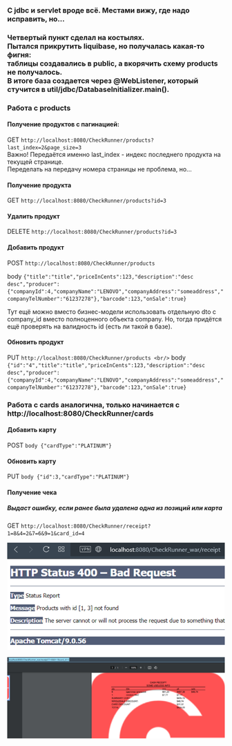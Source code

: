 ### С jdbc и servlet вроде всё. Местами вижу, где надо исправить, но...

### Четвертый пункт сделал на костылях. <br/> Пытался прикрутить liquibase, но получалась какая-то фигня: <br/> таблицы создавались в public, а вкорячить схему products не получалось. <br/> В итоге база создается через @WebListener, который стучится в util/jdbc/DatabaseInitializer.main().

### Работа с products
#### Получение продуктов с пагинацией:
GET `http://localhost:8080/CheckRunner/products?last_index=2&page_size=3` <br/>
Важно! Передаётся именно last_index - индекс последнего продукта на текущей странице.<br/>
Переделать на передачу номера страницы не проблема, но...
#### Получение продукта
GET `http://localhost:8080/CheckRunner/products?id=3`
#### Удалить продукт
DELETE `http://localhost:8080/CheckRunner/products?id=3`
#### Добавить продукт
POST `http://localhost:8080/CheckRunner/products` <br/>

body `{"title":"title","priceInCents":123,"description":"desc desc","producer":{"companyId":4,"companyName":"LENOVO","companyAddress":"someaddress","companyTelNumber":"61237278"},"barcode":123,"onSale":true}`

Тут ещё можно вместо бизнес-модели использовать отдельную dto с company_id вместо полноценного объекта company. Но, тогда придётся ещё проверять на валидность id (есть ли такой в базе).
#### Обновить продукт
PUT `http://localhost:8080/CheckRunner/products <br/>`
body `{"id":"4","title":"title","priceInCents":123,"description":"desc desc","producer":{"companyId":4,"companyName":"LENOVO","companyAddress":"someaddress","companyTelNumber":"61237278"},"barcode":123,"onSale":true}`

### Работа с cards аналогична, только начинается с http://localhost:8080/CheckRunner/cards
#### Добавить карту
POST `body {"cardType":"PLATINUM"}`
#### Oбновить карту
PUT `body {"id":3,"cardType":"PLATINUM"}`
#### Получение чека
##### Выдаст ошибку, если ранее была удалена одна из позиций или карта
GET `http://localhost:8080/CheckRunner/receipt?1=8&4=2&7=6&9=1&card_id=4`

![](img.png)

![](img_1.png)